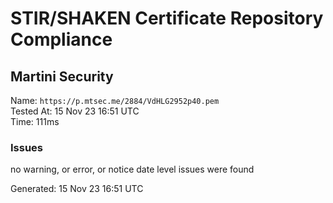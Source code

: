 # STIR/SHAKEN Certificate Repository Compliance

## Martini Security

Name: `https://p.mtsec.me/2884/VdHLG2952p40.pem`\
Tested At: 15 Nov 23 16:51 UTC\
Time: 111ms

### Issues

no warning, or error, or notice date level issues were found

Generated: 15 Nov 23 16:51 UTC